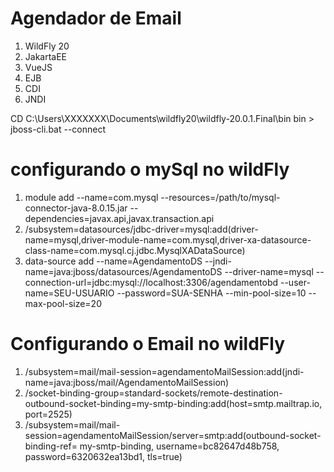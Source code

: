 # Agendador de Email

1. WildFly 20 
2. JakartaEE
3. VueJS
4. EJB
5. CDI
6. JNDI



CD C:\Users\XXXXXXX\Documents\wildfly20\wildfly-20.0.1.Final\bin
bin > jboss-cli.bat --connect


# configurando o mySql no wildFly
1. module add --name=com.mysql --resources=/path/to/mysql-connector-java-8.0.15.jar --dependencies=javax.api,javax.transaction.api
2. /subsystem=datasources/jdbc-driver=mysql:add(driver-name=mysql,driver-module-name=com.mysql,driver-xa-datasource-class-name=com.mysql.cj.jdbc.MysqlXADataSource)
3. data-source add --name=AgendamentoDS --jndi-name=java:jboss/datasources/AgendamentoDS --driver-name=mysql  --connection-url=jdbc:mysql://localhost:3306/agendamentobd --user-name=SEU-USUARIO --password=SUA-SENHA --min-pool-size=10 --max-pool-size=20

# Configurando o Email no wildFly


1. /subsystem=mail/mail-session=agendamentoMailSession:add(jndi-name=java:jboss/mail/AgendamentoMailSession)
2. /socket-binding-group=standard-sockets/remote-destination-outbound-socket-binding=my-smtp-binding:add(host=smtp.mailtrap.io, port=2525)
3. /subsystem=mail/mail-session=agendamentoMailSession/server=smtp:add(outbound-socket-binding-ref= my-smtp-binding, username=bc82647d48b758, password=6320632ea13bd1, tls=true)
